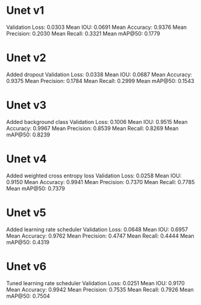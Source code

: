 # Unet v1
Validation Loss: 0.0303
Mean IOU: 0.0691
Mean Accuracy: 0.9376
Mean Precision: 0.2030
Mean Recall: 0.3321
Mean mAP@50: 0.1779
# Unet v2
Added dropout
Validation Loss: 0.0338
Mean IOU: 0.0687
Mean Accuracy: 0.9375
Mean Precision: 0.1784
Mean Recall: 0.2999
Mean mAP@50: 0.1543
# Unet v3
Added background class
Validation Loss: 0.1006
Mean IOU: 0.9515
Mean Accuracy: 0.9967
Mean Precision: 0.8539
Mean Recall: 0.8269
Mean mAP@50: 0.8239
# Unet v4
Added weighted cross entropy loss
Validation Loss: 0.0258
Mean IOU: 0.9150
Mean Accuracy: 0.9941
Mean Precision: 0.7370
Mean Recall: 0.7785
Mean mAP@50: 0.7379
# Unet v5
Added learning rate scheduler
Validation Loss: 0.0648
Mean IOU: 0.6957
Mean Accuracy: 0.9762
Mean Precision: 0.4747
Mean Recall: 0.4444
Mean mAP@50: 0.4319
# Unet v6
Tuned learning rate scheduler
Validation Loss: 0.0251
Mean IOU: 0.9170
Mean Accuracy: 0.9942
Mean Precision: 0.7535
Mean Recall: 0.7926
Mean mAP@50: 0.7504
